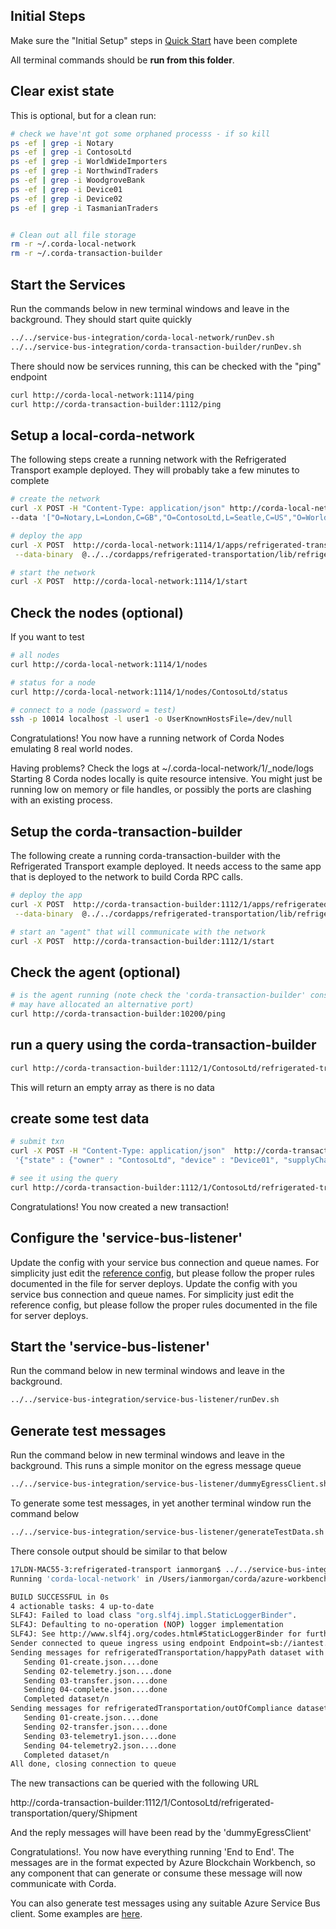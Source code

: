 
## Initial Steps 

Make sure the "Initial Setup" steps in [Quick Start](../../service-bus-integration/docs/QuickStart.md) 
have been complete 

All terminal commands should be **run from this folder**. 

## Clear exist state 

This is optional, but for a clean run:

```bash
# check we have'nt got some orphaned processs - if so kill
ps -ef | grep -i Notary
ps -ef | grep -i ContosoLtd
ps -ef | grep -i WorldWideImporters
ps -ef | grep -i NorthwindTraders
ps -ef | grep -i WoodgroveBank
ps -ef | grep -i Device01
ps -ef | grep -i Device02
ps -ef | grep -i TasmanianTraders


# Clean out all file storage 
rm -r ~/.corda-local-network
rm -r ~/.corda-transaction-builder
```

## Start the Services 

Run the commands below in new terminal windows and leave in the background. They 
should start quite quickly 

```bash
../../service-bus-integration/corda-local-network/runDev.sh 
../../service-bus-integration/corda-transaction-builder/runDev.sh 
```

There should now be services running, this can be checked with the "ping" endpoint

```bash
curl http://corda-local-network:1114/ping
curl http://corda-transaction-builder:1112/ping
```

## Setup a local-corda-network

The following steps create a running network with the Refrigerated Transport example
deployed. They will probably take a few minutes to complete

```bash
# create the network
curl -X POST -H "Content-Type: application/json" http://corda-local-network:1114/1/nodes/create \
--data '["O=Notary,L=London,C=GB","O=ContosoLtd,L=Seatle,C=US","O=WorldWideImporters,L=Memphhsis,C=US","O=NorthwindTraders,L=Copenhagen,C=DK","O=WoodgroveBank,L=london,C=GB","O=Device01,L=london,C=GB","O=Device02,L=Shanghai,C=CN","O=TasmanianTraders,L=Bentonville,C=US"]'

# deploy the app
curl -X POST  http://corda-local-network:1114/1/apps/refrigerated-transportation/deploy \
 --data-binary  @../../cordapps/refrigerated-transportation/lib/refrigerated-transportation.jar 

# start the network 
curl -X POST  http://corda-local-network:1114/1/start 
```

## Check the nodes (optional)

If you want to test 

```bash
# all nodes
curl http://corda-local-network:1114/1/nodes

# status for a node 
curl http://corda-local-network:1114/1/nodes/ContosoLtd/status

# connect to a node (password = test)
ssh -p 10014 localhost -l user1 -o UserKnownHostsFile=/dev/null 

```

Congratulations! You now have a running network of Corda Nodes emulating 8 real
world nodes. 

Having problems? Check the logs at ~/.corda-local-network/1/<nodename>_node/logs 
Starting 8 Corda nodes locally is quite resource intensive. You might just be running 
low on memory or file handles, or possibly the ports are clashing with an existing process.


## Setup the corda-transaction-builder

The following create a running corda-transaction-builder with the  Refrigerated Transport example
deployed. It needs access to the same app that is deployed to the network 
to build Corda RPC calls.

```bash
# deploy the app
curl -X POST  http://corda-transaction-builder:1112/1/apps/refrigerated-transportation/deploy \
 --data-binary  @../../cordapps/refrigerated-transportation/lib/refrigerated-transportation.jar 

# start an "agent" that will communicate with the network
curl -X POST  http://corda-transaction-builder:1112/1/start
```

## Check the agent (optional)

```bash
# is the agent running (note check the 'corda-transaction-builder' console as it 
# may have allocated an alternative port)
curl http://corda-transaction-builder:10200/ping
```

## run a query using the corda-transaction-builder

```bash
curl http://corda-transaction-builder:1112/1/ContosoLtd/refrigerated-transportation/query/Shipment
```

This will return an empty array as there is no data

## create some test data 

```bash
# submit txn
curl -X POST -H "Content-Type: application/json"  http://corda-transaction-builder:1112/1/ContosoLtd/refrigerated-transportation/flows/CreateFlow/run --data \
 '{"state" : {"owner" : "ContosoLtd", "device" : "Device01", "supplyChainOwner" : "WorldWideImporters","supplyChainObserver" : "WoodgroveBank", "minHumidity" : 20, "maxHumidity" : 50, "minTemperature" : -10,"maxTemperature" : 0 }}'

# see it using the query 
curl http://corda-transaction-builder:1112/1/ContosoLtd/refrigerated-transportation/query/Shipment
``` 

Congratulations! You now created a new transaction!

## Configure the 'service-bus-listener' 

Update the config with your service bus connection and queue names. For simplicity 
just edit the [reference config](../../service-bus-listener/src/main/resources/reference.conf), but
please follow the proper rules documented in the file for server deploys. Update the config with you service bus connection 
and queue names. For simplicity just edit the reference config, but please 
follow the proper rules documented in the file for server deploys.

## Start the 'service-bus-listener' 

Run the command below in new terminal windows and leave in the background.

```bash
../../service-bus-integration/service-bus-listener/runDev.sh 
```

## Generate test messages 

Run the command below in new terminal windows and leave in the background. This 
runs a simple monitor on the egress message queue

```bash
../../service-bus-integration/service-bus-listener/dummyEgressClient.sh
```

To generate some test messages, in yet another terminal window run the command below


```bash
../../service-bus-integration/service-bus-listener/generateTestData.sh
```

There console output should be similar to that below 

```bash
17LDN-MAC55-3:refrigerated-transport ianmorgan$ ../../service-bus-integration/service-bus-listener/generateTestData.sh
Running 'corda-local-network' in /Users/ianmorgan/corda/azure-workbench-2/service-bus-integration/service-bus-listener

BUILD SUCCESSFUL in 0s
4 actionable tasks: 4 up-to-date
SLF4J: Failed to load class "org.slf4j.impl.StaticLoggerBinder".
SLF4J: Defaulting to no-operation (NOP) logger implementation
SLF4J: See http://www.slf4j.org/codes.html#StaticLoggerBinder for further details.
Sender connected to queue ingress using endpoint Endpoint=sb://iantest.servicebus.windows.net/;SharedAccessKeyName=RootManageSharedAccessKey;SharedAccessKey=7eXlKWeW6INnbP6WHl5iNRwj/J4c999AUcoQwzwIjr0=
Sending messages for refrigeratedTransportation/happyPath dataset with linearId of 6fcd4e25-fb0c-4ada-b40e-f0ba738b1c3f
   Sending 01-create.json....done
   Sending 02-telemetry.json....done
   Sending 03-transfer.json....done
   Sending 04-complete.json....done
   Completed dataset/n
Sending messages for refrigeratedTransportation/outOfCompliance dataset with linearId of 5d3064f5-3351-4855-80ba-2ea7ca122333
   Sending 01-create.json....done
   Sending 02-transfer.json....done
   Sending 03-telemetry1.json....done
   Sending 04-telemetry2.json....done
   Completed dataset/n
All done, closing connection to queue
```

The new transactions can be queried with the following URL

http://corda-transaction-builder:1112/1/ContosoLtd/refrigerated-transportation/query/Shipment

And the reply messages will have been read by the 'dummyEgressClient'

Congratulations!. You now have everything running 'End to End'. The messages are 
in the format expected by Azure Blockchain Workbench, so any component that can generate
or consume these message will now communicate with Corda.  


You can also generate test messages using any suitable Azure Service Bus client. Some
examples are [here](../../service-bus-integration/service-bus-listener/src/test/resources/datasets).


